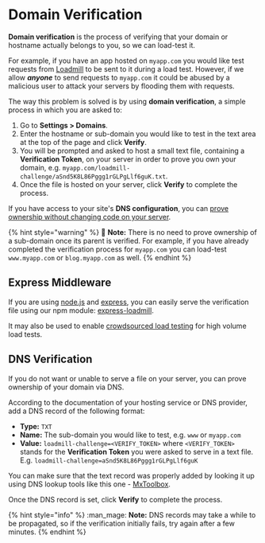 # Domain Verification

**Domain verification** is the process of verifying that your domain or hostname actually belongs to you, so we can load-test it. 

For example, if you have an app hosted on `myapp.com` you would like test requests from [Loadmill](https://www.loadmill.com) to be sent to it during a load test. However, if we allow _**anyone**_ to send requests to `myapp.com` it could be abused by a malicious user to attack your servers by flooding them with requests.

The way this problem is solved is by using **domain verification**, a simple process in which you are asked to:

1. Go to **Settings > Domains**.
2. Enter the hostname or sub-domain you would like to test in the text area at the top of the page and click **Verify**.
3. You will be prompted and asked to host a small text file, containing a **Verification Token**, on your server in order to prove you own your domain, e.g.  `myapp.com/loadmill-challenge/aSnd5K8L86Pggg1rGLPgLlf6guK.txt`.
4. Once the file is hosted on your server, click **Verify** to complete the process.

If you have access to your site's **DNS configuration**, you can [prove ownership without changing code on your server](domain-verification.md#dns-verification).

{% hint style="warning" %}
:brain: **Note:** There is no need to prove ownership of a sub-domain once its parent is verified. For example, if you have already completed the verification process for `myapp.com` you can load-test `www.myapp.com` or `blog.myapp.com` as well.
{% endhint %}

## Express Middleware

If you are using [node.js](https://nodejs.org) and [express](https://expressjs.com), you can easily serve the verification file using our npm module: [express-loadmill](https://www.npmjs.com/package/express-loadmill).

It may also be used to enable [crowdsourced load testing](testing-with-cors.md) for high volume load tests.

## DNS Verification

If you do not want or unable to serve a file on your server, you can prove ownership of your domain via DNS.

According to the documentation of your hosting service or DNS provider, add a DNS record of the following format:

* **Type:** `TXT`
* **Name:** The sub-domain you would like to test, e.g. `www` or `myapp.com`
* **Value:** `loadmill-challenge=<VERIFY_TOKEN>` where `<VERIFY_TOKEN>` stands for the **Verification Token** you were asked to serve in a text file. E.g. `loadmill-challenge=aSnd5K8L86Pggg1rGLPgLlf6guK`

You can make sure that the text record was properly added by looking it up using DNS lookup tools like this one - [MxToolbox](https://mxtoolbox.com/TXTLookup.aspx).

Once the DNS record is set, click **Verify** to complete the process.

{% hint style="info" %}
:man_mage: **Note:** DNS records may take a while to be propagated, so if the verification initially fails, try again after a few minutes.
{% endhint %}
